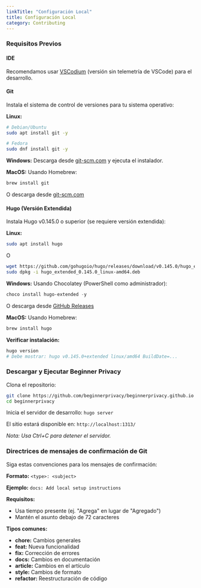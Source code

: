 ```yaml
---
linkTitle: "Configuración Local"
title: Configuración Local
category: Contributing
---
```

### Requisitos Previos
#### IDE
Recomendamos usar [VSCodium](https://vscodium.com/) (versión sin telemetría de VSCode) para el desarrollo.

#### Git
Instala el sistema de control de versiones para tu sistema operativo:

**Linux:**
```bash
# Debian/Ubuntu
sudo apt install git -y

# Fedora
sudo dnf install git -y
```

**Windows:**
Descarga desde [git-scm.com](https://git-scm.com/downloads/win) y ejecuta el instalador.

**MacOS:**
Usando Homebrew:
```bash
brew install git
```
O descarga desde [git-scm.com](https://git-scm.com/downloads/mac)

#### Hugo (Versión Extendida)
Instala Hugo v0.145.0 o superior (se requiere versión extendida):

**Linux:**
```bash
sudo apt install hugo
```
O
```bash
wget https://github.com/gohugoio/hugo/releases/download/v0.145.0/hugo_extended_0.145.0_linux-amd64.deb
sudo dpkg -i hugo_extended_0.145.0_linux-amd64.deb
```

**Windows:**
Usando Chocolatey (PowerShell como administrador):
```powershell
choco install hugo-extended -y
```
O descarga desde [GitHub Releases](https://github.com/gohugoio/hugo/releases)

**MacOS:**
Usando Homebrew:
```bash
brew install hugo
```

**Verificar instalación:**
```bash
hugo version
# Debe mostrar: hugo v0.145.0+extended linux/amd64 BuildDate=...
```

### Descargar y Ejecutar Beginner Privacy
Clona el repositorio:
```bash
git clone https://github.com/beginnerprivacy/beginnerprivacy.github.io
cd beginnerprivacy
```

Inicia el servidor de desarrollo:
`hugo server`

El sitio estará disponible en:
`http://localhost:1313/`

*Nota: Usa Ctrl+C para detener el servidor.*

### Directrices de mensajes de confirmación de Git
Siga estas convenciones para los mensajes de confirmación:

**Formato:**
`<type>: <subject>`

**Ejemplo:**
`docs: Add local setup instructions`

**Requisitos:**
- Usa tiempo presente (ej. "Agrega" en lugar de "Agregado")
- Mantén el asunto debajo de 72 caracteres

**Tipos comunes:**
- **chore:** Cambios generales
- **feat:** Nueva funcionalidad
- **fix:** Corrección de errores
- **docs:** Cambios en documentación
- **article:** Cambios en el artículo
- **style:** Cambios de formato
- **refactor:** Reestructuración de código
